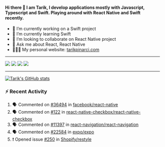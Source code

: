 #### Hi there 👋 I am Tarik, I develop applications mostly with Javascript, Typescript and Swift. Playing around with React Native and Swift recently.


- 🔭 I’m currently working on a Swift project
- 🌱 I’m currently learning Swift
- 👯 I’m looking to collaborate on React Native project
- 💬 Ask me about React, React Native
- 🧑🏻‍💻 My personal website: <a target="_blank" href="https://tarikpinarci.com/">tarikpinarci.com</a>




---


<a target="_blank" href="https://www.linkedin.com/in/tarik-pinarci"><img src="https://img.shields.io/badge/-LinkedIn-0077B5?style=for-the-badge&logo=Linkedin&logoColor=white"></img></a>
<a target="_blank" href="mailto:tarikdotcom@gmail.com"><img src="https://img.shields.io/badge/-Gmail-D14836?style=for-the-badge&logo=Gmail&logoColor=white"></img></a>
<a target="_blank" href="https://medium.com/@tarikfp"><img src="https://img.shields.io/badge/-Medium-12100E?style=for-the-badge&logo=Medium&logoColor=white"></img></a>
<a target="_blank" href="https://stackoverflow.com/users/9631529/tarik"><img src="https://img.shields.io/badge/-Stackoverflow-F48224?style=for-the-badge&logo=stack-overflow&logoColor=white"></img></a>

---


[![Tarik's GitHub stats](https://github-readme-stats-pi-sable.vercel.app/api?username=tarikfp&show_icons=true&theme=radical)](https://github.com/tarikfp/github-readme-stats)


### :zap: Recent Activity

<!--START_SECTION:activity-->
1. 🗣 Commented on [#36494](https://github.com/facebook/react-native/issues/36494#issuecomment-1675862554) in [facebook/react-native](https://github.com/facebook/react-native)
2. 🗣 Commented on [#122](https://github.com/react-native-checkbox/react-native-checkbox/issues/122#issuecomment-1632457087) in [react-native-checkbox/react-native-checkbox](https://github.com/react-native-checkbox/react-native-checkbox)
3. 🗣 Commented on [#11397](https://github.com/react-navigation/react-navigation/issues/11397#issuecomment-1607417643) in [react-navigation/react-navigation](https://github.com/react-navigation/react-navigation)
4. 🗣 Commented on [#22584](https://github.com/expo/expo/issues/22584#issuecomment-1566111914) in [expo/expo](https://github.com/expo/expo)
5. ❗ Opened issue [#250](https://github.com/Shopify/restyle/issues/250) in [Shopify/restyle](https://github.com/Shopify/restyle)
<!--END_SECTION:activity-->







